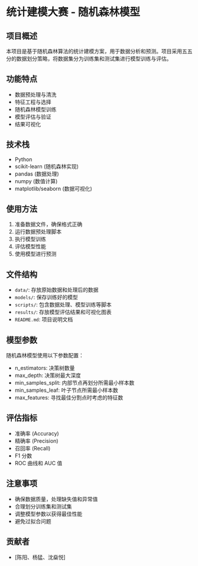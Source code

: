 # 统计建模大赛 - 随机森林模型

## 项目概述

本项目是基于随机森林算法的统计建模方案，用于数据分析和预测。项目采用五五分的数据划分策略，将数据集分为训练集和测试集进行模型训练与评估。

## 功能特点

- 数据预处理与清洗
- 特征工程与选择
- 随机森林模型训练
- 模型评估与验证
- 结果可视化

## 技术栈

- Python
- scikit-learn (随机森林实现)
- pandas (数据处理)
- numpy (数值计算)
- matplotlib/seaborn (数据可视化)

## 使用方法

1. 准备数据文件，确保格式正确
2. 运行数据预处理脚本
3. 执行模型训练
4. 评估模型性能
5. 使用模型进行预测

## 文件结构

- `data/`: 存放原始数据和处理后的数据
- `models/`: 保存训练好的模型
- `scripts/`: 包含数据处理、模型训练等脚本
- `results/`: 存放模型评估结果和可视化图表
- `README.md`: 项目说明文档

## 模型参数

随机森林模型使用以下参数配置：

- n_estimators: 决策树数量
- max_depth: 决策树最大深度
- min_samples_split: 内部节点再划分所需最小样本数
- min_samples_leaf: 叶子节点所需最小样本数
- max_features: 寻找最佳分割点时考虑的特征数

## 评估指标

- 准确率 (Accuracy)
- 精确率 (Precision)
- 召回率 (Recall)
- F1 分数
- ROC 曲线和 AUC 值

## 注意事项

- 确保数据质量，处理缺失值和异常值
- 合理划分训练集和测试集
- 调整模型参数以获得最佳性能
- 避免过拟合问题

## 贡献者

- [陈阳、杨猛、沈燊悦]
